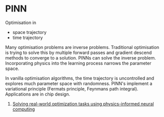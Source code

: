 # PINN

Optimisation in
- space trajectory
- time trajectory

Many optimisation problems are inverse problems. Traditional optimisation is trying to solve this by multiple forward passes and gradient descend methods to converge to a solution. PINNs can solve the inverse problem. Incorporating physics into the learning process narrows the parameter space.

In vanilla optimisation algorithms, the time trajectory is uncontrolled and explores much parameter space with randomness. PINN's implement a variational principle (Fermats principle, Feynmans path integral). Applications are in chip design.

1. [Solving real-world optimization tasks using physics-informed neural computing](https://doi.org/10.1038/s41598-023-49977-3)
